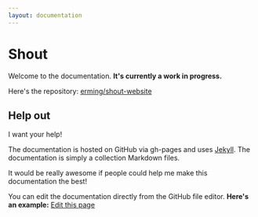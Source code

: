 ```yaml
---
layout: documentation
---
```


# Shout

Welcome to the documentation. __It's currently a work in progress.__

Here's the repository: [erming/shout-website](http://github.com/erming/shout-website)

## Help out

I want your help!

The documentation is hosted on GitHub via gh-pages and uses [Jekyll](http://jekyllrb.com/).
The documentation is simply a collection Markdown files.

It would be really awesome if people could help me make this documentation the best!

You can edit the documentation directly from the GitHub file editor.
__Here's an example:__ [Edit this page](https://github.com/erming/shout-website/edit/gh-pages/docs/index.md)
